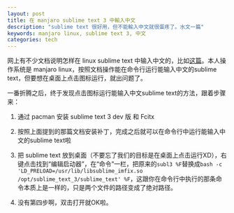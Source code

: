 ```yaml
---
layout: post
title: 在 manjaro sublime text 3 中輸入中文
description: "sublime text 很好用，但不能輸入中文就很蛋疼了。水文一篇"
keywords: manjaro linux, sublime text 3, 中文
categories: tech
---
```


网上有不少文档说明怎样在 linux sublime text 中输入中文的，比如[这篇](http://c4fun.cn/blog/2013/11/30/linux-sublimetext-chinese/)。本人操作系统是 manjaro linux，按照文档操作能在命令行运行能输入中文的sublime text，但要想在桌面上点击图标运行，就出问题了。

一番折腾之后，终于发现点击图标运行能输入中文sublime text的方法，跟着步骤来：

1. 通过 pacman 安装 sublime text 3 dev 版 和 Fcitx

2. 按照上面提到的那篇文档安装补丁，完成之后就可以在命令行中运行能输入中文的sublime text啦

3. 把 sublime text 放到桌面（不要忘了我们的目标是在桌面上点击运行XD），右键点击找到“编辑启动器”，在“命令”一栏，把原来的`subl3 %F`替换成`bash -c 'LD_PRELOAD=/usr/lib/libsublime_imfix.so /opt/sublime_text_3/sublime_text' %F`，这跟你在命令行中执行的那条命令本质上是一样的，只是两个文件的路径变成了绝对路径。

4. 没有第四步啊，双击打开就OK啦。